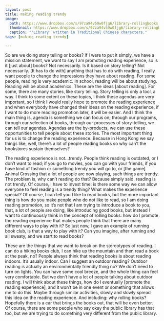 ```yaml
---
layout: post
title: making reading trendy
image:
  path: https://www.dropbox.com/s/97za94v59w0fjg6/library-rollingbooks.png?raw=1
  thumbnail: https://www.dropbox.com/s/97za94v59w0fjg6/library-rollingbooks.png?raw=1
  caption: "'Library' written in Traditional Chinese characters."
tags: [making reading trendy]

---
```


So are we doing story telling or books? If I were to put it simply, we have a mission statement, we want to say I am promoting reading experience, so is it [just about] books? Not necessarily. Is it based on story telling? Not necessarily. [It has to do with] anything that has to do with reading, I really want people to change the impressions they have about reading. For some people, reading is very academic. In school, reading will be about studying. Reading will be about academics. These are the ideas [about reading]. For some, there are many stories, like story telling. Story telling is only a tool, a way. I think to some extent on these topics, I think these agendas are very important, so I think I would really hope to promote the reading experience and when everybody have changed their ideas on the reading experience, if I want to do more reading promotion later, it will be easier. And I think the main thing is, agenda is something we can focus on; through our programs, through our selection of books, through our processes of story-telling, we can tell our agendas. Agendas are the by-products, we can use these opportunities to tell people about these stories. The most important thing for us is to change the reading experience. Because in Hong Kong we say things like, well, there’s a lot of people reading books so why can’t the bookstores sustain themselves? 

The reading experience is not…trendy. People think reading is outdated, or I don’t want to read; if you go to movies, you can go with your friends, if you have kind of fashion or something trendy you will go to, or [the game] Animal Crossing that a lot of people are now playing, such things are trendy. The problem is, why can’t reading do that? Because simply said, reading is not trendy. Of course, I have to invest time: is there some way we can allow everyone to feel reading is a trendy thing? What makes the experience special? Of course, I can tell you I like to read books, but the more important thing is how do you make people who do not like to read, so I am doing reading promotion, so it’s not that I am trying to introduce a book to you, that, a lot of people are doing, like introducing good books, but instead I want to continuously think in the concept of rolling books: how do I promote the reading experience that makes people think that there are many different ways to play with it? So just now, I gave an example of running book club, is that a way to play with it? Can you imagine, after running and all sweaty, and we start to read books?

These are the things that we want to break on the stereotypes of reading. I can do a hiking books club, I can hike up the mountain and then read a book at the peak, no? People always think that reading books is about reading indoors. It’s usually indoor. Can I suggest an outdoor reading? Outdoor reading is actually an environmentally friendly thing no? We don’t need to turn on lights. You can have some cool breeze, and the whole thing can feel very comfortable. But we don’t have a lot of people talking about outdoor reading. I will think about these things, how do I eventually [promote the reading experience], and it won’t be in one event or something that allows me to do this. Maybe through similar activities, slowly and slowly spread this idea on the reading experience. And including: why rolling books? Hopefully there is a car that brings the books out, that will be even better. Of course, there are some people who say okay the public library has that too, but we are trying to do something very different from the public library.


